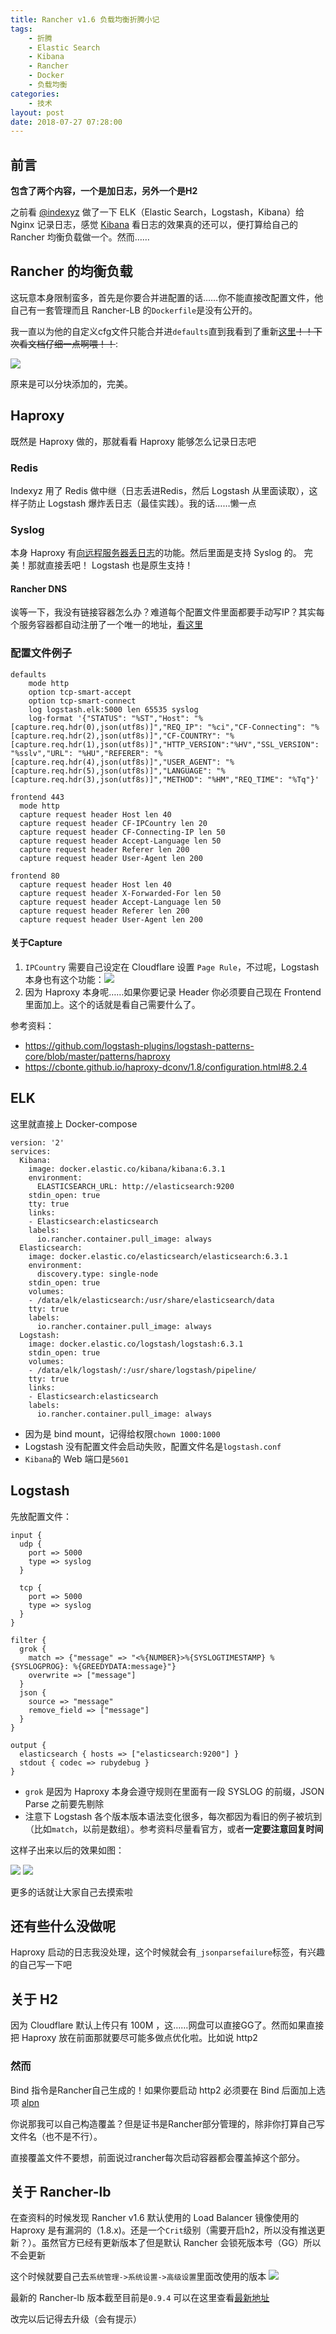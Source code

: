 ```yaml
---
title: Rancher v1.6 负载均衡折腾小记
tags: 
    - 折腾
    - Elastic Search
    - Kibana
    - Rancher
    - Docker
    - 负载均衡
categories:
    - 技术
layout: post
date: 2018-07-27 07:28:00
---
```


## 前言

**包含了两个内容，一个是加日志，另外一个是H2**

之前看 [@indexyz](https://blog.indexyz.me) 做了一下 ELK（Elastic Search，Logstash，Kibana）给 Nginx 记录日志，感觉 [Kibana](https://www.elastic.co/products/kibana) 看日志的效果真的还可以，便打算给自己的 Rancher 均衡负载做一个。然而……

## Rancher 的均衡负载

这玩意本身限制蛮多，首先是你要合并进配置的话……你不能直接改配置文件，他自己有一套管理而且 Rancher-LB 的`Dockerfile`是没有公开的。

我一直以为他的自定义cfg文件只能合并进`defaults`直到我看到了重新[这里](https://rancher.com/docs/rancher/v1.6/zh/cattle/adding-load-balancers/)~~！！下次看文档仔细一点啊喂！！~~:

![](../_assets/media/rancher-v1.6-loadbalancer/config.jpg)


原来是可以分块添加的，完美。

## Haproxy

既然是 Haproxy 做的，那就看看 Haproxy 能够怎么记录日志吧

### Redis

Indexyz 用了 Redis 做中继（日志丢进Redis，然后 Logstash 从里面读取），这样子防止 Logstash 爆炸丢日志（最佳实践）。我的话……懒一点

### Syslog

本身 Haproxy 有[向远程服务器丢日志](https://cbonte.github.io/haproxy-dconv/1.8/configuration.html#log%20global)的功能。然后里面是支持 Syslog 的。
完美！那就直接丢吧！ Logstash 也是原生支持！

#### Rancher DNS

诶等一下，我没有链接容器怎么办？难道每个配置文件里面都要手动写IP？其实每个服务容器都自动注册了一个唯一的地址，[看这里](https://rancher.com/docs/rancher/v1.6/zh/cattle/internal-dns-service/#ping-1)


### 配置文件例子

```
defaults
    mode http
    option tcp-smart-accept
    option tcp-smart-connect
    log logstash.elk:5000 len 65535 syslog
    log-format '{"STATUS": "%ST","Host": "%[capture.req.hdr(0),json(utf8s)]","REQ_IP": "%ci","CF-Connecting": "%[capture.req.hdr(2),json(utf8s)]","CF-COUNTRY": "%[capture.req.hdr(1),json(utf8s)]","HTTP_VERSION":"%HV","SSL_VERSION": "%sslv","URL": "%HU","REFERER": "%[capture.req.hdr(4),json(utf8s)]","USER_AGENT": "%[capture.req.hdr(5),json(utf8s)]","LANGUAGE": "%[capture.req.hdr(3),json(utf8s)]","METHOD": "%HM","REQ_TIME": "%Tq"}'

frontend 443
  mode http
  capture request header Host len 40
  capture request header CF-IPCountry len 20
  capture request header CF-Connecting-IP len 50
  capture request header Accept-Language len 50
  capture request header Referer len 200
  capture request header User-Agent len 200

frontend 80
  capture request header Host len 40
  capture request header X-Forwarded-For len 50
  capture request header Accept-Language len 50
  capture request header Referer len 200
  capture request header User-Agent len 200
```


#### 关于Capture
1. `IPCountry` 需要自己设定在 Cloudflare 设置 `Page Rule`，不过呢，Logstash 本身也有这个功能：![](../_assets/media/rancher-v1.6-loadbalancer/logstash.jpg)
2. 因为 Haproxy 本身呢……如果你要记录 Header 你必须要自己现在 Frontend 里面加上。这个的话就是看自己需要什么了。


参考资料：

- https://github.com/logstash-plugins/logstash-patterns-core/blob/master/patterns/haproxy
- https://cbonte.github.io/haproxy-dconv/1.8/configuration.html#8.2.4

## ELK
这里就直接上 Docker-compose

```
version: '2'
services:
  Kibana:
    image: docker.elastic.co/kibana/kibana:6.3.1
    environment:
      ELASTICSEARCH_URL: http://elasticsearch:9200
    stdin_open: true
    tty: true
    links:
    - Elasticsearch:elasticsearch
    labels:
      io.rancher.container.pull_image: always
  Elasticsearch:
    image: docker.elastic.co/elasticsearch/elasticsearch:6.3.1
    environment:
      discovery.type: single-node
    stdin_open: true
    volumes:
    - /data/elk/elasticsearch:/usr/share/elasticsearch/data
    tty: true
    labels:
      io.rancher.container.pull_image: always
  Logstash:
    image: docker.elastic.co/logstash/logstash:6.3.1
    stdin_open: true
    volumes:
    - /data/elk/logstash/:/usr/share/logstash/pipeline/
    tty: true
    links:
    - Elasticsearch:elasticsearch
    labels:
      io.rancher.container.pull_image: always
```

- 因为是 bind mount，记得给权限`chown 1000:1000`
- Logstash 没有配置文件会启动失败，配置文件名是`logstash.conf`
- `Kibana`的 Web 端口是`5601`

## Logstash

先放配置文件：

```
input {
  udp {
    port => 5000
    type => syslog
  }

  tcp {
    port => 5000
    type => syslog
  }
}

filter {
  grok {
    match => {"message" => "<%{NUMBER}>%{SYSLOGTIMESTAMP} %{SYSLOGPROG}: %{GREEDYDATA:message}"}
    overwrite => ["message"]
  }
  json {
    source => "message"
    remove_field => ["message"]
  }
}

output {
  elasticsearch { hosts => ["elasticsearch:9200"] }
  stdout { codec => rubydebug }
}
```

- `grok` 是因为 Haproxy 本身会遵守规则在里面有一段 SYSLOG 的前缀，JSON Parse 之前要先剔除
- 注意下 Logstash 各个版本版本语法变化很多，每次都因为看旧的例子被坑到（比如`match`，以前是数组）。参考资料尽量看官方，或者**一定要注意回复时间**

这样子出来以后的效果如图：

![](../_assets/media/rancher-v1.6-loadbalancer/result_1.jpg)
![](../_assets/media/rancher-v1.6-loadbalancer/result_2.jpg)

更多的话就让大家自己去摸索啦


## 还有些什么没做呢

Haproxy 启动的日志我没处理，这个时候就会有`_jsonparsefailure`标签，有兴趣的自己写一下吧


## 关于 H2

因为 Cloudflare 默认上传只有 100M ，这……网盘可以直接GG了。然而如果直接把 Haproxy 放在前面那就要尽可能多做点优化啦。比如说 http2

### 然而

Bind 指令是Rancher自己生成的！如果你要启动 http2 必须要在 Bind 后面加上选项 [alpn](https://cbonte.github.io/haproxy-dconv/1.8/configuration.html#5.1-alpn)

你说那我可以自己构造覆盖？但是证书是Rancher部分管理的，除非你打算自己写文件名（也不是不行）。

直接覆盖文件不要想，前面说过rancher每次启动容器都会覆盖掉这个部分。

## 关于 Rancher-lb

在查资料的时候发现 Rancher v1.6 默认使用的 Load Balancer 镜像使用的 Haproxy 是有漏洞的（1.8.x)。还是一个`Crit`级别（需要开启h2，所以没有推送更新？）。虽然官方已经有更新版本了但是默认 Rancher 会锁死版本号（GG）所以不会更新

这个时候就要自己去`系统管理->系统设置->高级设置`里面改使用的版本
![](../_assets/media/rancher-v1.6-loadbalancer/haproxy.jpg)

最新的 Rancher-lb 版本截至目前是`0.9.4`
可以在这里查看[最新地址](https://hub.docker.com/r/rancher/lb-service-haproxy/tags/)

改完以后记得去升级（会有提示）


